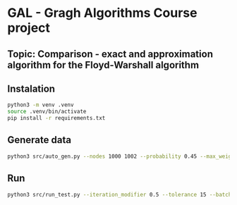 # GAL - Gragh Algorithms Course project

## Topic: Comparison - exact and approximation algorithm for the Floyd-Warshall algorithm


## Instalation

```bash
python3 -m venv .venv
source .venv/bin/activate
pip install -r requirements.txt
```

## Generate data

```bash
python3 src/auto_gen.py --nodes 1000 1002 --probability 0.45 --max_weight 300 --seeds 500 502 --batch_name "batch7"
```

## Run

```bash
python3 src/run_test.py --iteration_modifier 0.5 --tolerance 15 --batch_name batch7
```




